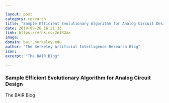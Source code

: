 ```yaml
---

layout: post
category: research
title: "Sample Efficient Evolutionary Algorithm for Analog Circuit Design"
date: 2019-09-26 16:21:33
link: https://vrhk.co/2n1R2ax
image: 
domain: bair.berkeley.edu
author: "The Berkeley Artificial Intelligence Research Blog"
icon: 
excerpt: "The BAIR Blog"

---
```


### Sample Efficient Evolutionary Algorithm for Analog Circuit Design

The BAIR Blog